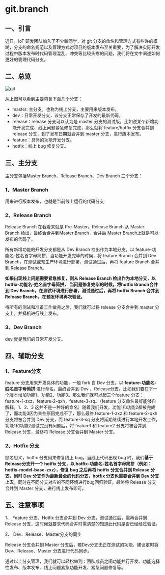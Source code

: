 # git.branch

## 一、引言

近日，IoT 研发团队加入了不少新同学，对 git 分支的命名和管理方式有些许的模糊，分支的命名规范以及管理方式对项目的版本发布至关重要，为了解决实际开发过程中版本发布时代码管理混乱、冲突等比较头疼的问题，我们将在文中阐述如何更好的管理代码分支。

## 二、总览

![git](https://fkwar.oss-cn-beijing.aliyuncs.com/4004480246-937c7d2bb6361388.png)

从上图可以看到主要包含下面几个分支：

- master: 主分支，也称为线上分支，主要用来版本发布。
- dev：日常开发分支，该分支正常保存了开发的最新代码。
- release：release 分支可以认为是 master 分支的测试版。比如说某个新增功能开发完成、线上问题紧急修复完成，那么就将 feature/hotfix 分支合并到 release 分支，到了发布日期就合并到 master 分支，进行版本发布。
- feature：具体的功能开发分支。
- hotfix：线上 bug 修复分支。

## 三、主分支

主分支包括Master Branch、Release Branch、Dev Branch 三个分支：

### 1、Master Branch

用来进行版本发布，也就是当前线上运行的代码分支

### 2、Release Branch

Release Branch 在我看来就是 Pre-Master。Release Branch 从 Master Branch 检出，最终会合并到Master Branch，合并后 Master Branch上就是可以发布的代码了。

所有新增功能的开发分支都是从 Dev Branch 检出作为本地分支，以 feature-功能名-姓名首字母简拼，当功能开发完毕的时候，将 feature Branch 合并到 Dev Branch，在测试或预生产环境进行部署，测试通过后，再将 feature Branch 合并到 Release Branch。

**如果出现线上问题需要紧急修复，则从 Release Branch 检出作为本地分支，以 hotfix-功能名-姓名首字母简拼， 当问题修复完毕的时候，将hotfix Branch合并到 Dev Branch，在测试环境进行部署，测试通过后，再将 hotfix Branch 合并到 Release Branch，在预发环境再次验证。**

待所有的测试和准备工作做完之后，我们就可以将 release 分支合并到 master 分支上，并择机进行线上发布。

### 3、Dev Branch

dev 就是我们的日常开发分支。

## 四、辅助分支

### 1、Feature分支

feature 分支用来开发具体的功能，一般 fork 自 Dev 分支，以 **feature-功能名-姓名首字母简拼** 进行命名，最终合并到 Dev 、Release分支。比如我们要在下一个版本增加功能1、功能2、功能3。那么我们就可以起三个feature 分支：feature-1-zxz，feature-2-qxh，feature-3-sq。（feature 分支命名最好能够自解释，1、2、3 这并不是一种好的命名）随着我们开发，功能1和功能2都被完成了，而功能3因为某些原因完成不了，那么最终 feature-1-zxz 和 feature-2-qxh 分支将被合并到 Dev 分支，而 feature-3-sq 分支将延期继续进行本地开发工作，功能1和功能2测试完没有问题后，将 feature1 和 feature2 分支将被合并到 Release 分支，最终将 Release 分支合并到 Master 分支。

### 2、Hotfix 分支

顾名思义，hotfix 分支用来修复线上 bug。当线上代码出现 bug 时，我们**基于 Release分支开一个 hotfix 分支，以 hotfix-功能名-姓名首字母简拼（例如：hotfix-model-base-zxz），修复 bug 之后再将 hotfix 分支合并到 Release 分支，同时 Dev 分支作为最新最全的代码分支，hotfix 分支也需要合并到 Dev 分支上去**，同时在不同分支对应的不同环境进行bug回归验证，最终将 Release 分支合并到 Master 分支，进行线上发布即可。

## 五、注意事项

1、 Feature 分支、Hotfix 分支合并到 Dev 分支，测试通过后，需再合并到 Release 分支，这时候就要求代码合并时需清楚的知道此代码是否已经经过验证。

2、 Dev、Release、Master分支的同步

Release 分支合并到 Master 分支后，若Dev分支无正在测试的功能，建议定时将 Dev、Release、Master 分支进行代码同步。

通过以上分支管理，我们就可以轻松做到：团队成员之间功能并行开发、功能选择性发布、版本发布、线上问题紧急功能开发、紧急问题修复等。
